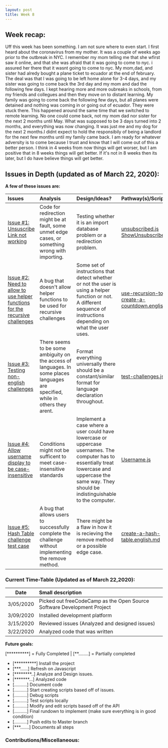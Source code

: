 ```yaml
---
layout: post
title: Week 8
---
```


## Week recap: 
  Uff this week has been something. I am not sure where to even start. I first heard about the coronavirus from my mother. It was a couple of weeks ago prior to the outbreak in NYC. I remember my mom telling me that she wfirst saw it online, and that she was afraid that it was going to come to nyc. i assured her there that it wasnt going to come to nyc. My mom,dad, and sister had alredy bought a plane ticket to ecuador at the end of february. The deal was that I was going to be left home alone for 3-4 days, and my sister was going to come back the 3rd day and my mom and dad the following few days. I kept hearing more and more oubreaks in schools, from my friends and collegues and then they move on to distant learning. My family was going to come back the following few days, but all planes were detained and nothing was coming in or going out of ecuador. They were stuck there. This happened around the same time that we switched to remote learning. No one could come back, not my mom dad nor sister for the next 2 months until May. What was supposed to be 3 days turned into 2 months, and everything was now changing. It was just me and my dog for the next 2 months.I didnt expect to hold the responsibily of being a landlord for the next few months until my family came back. I am ready for whatever adversity is to come because I trust and know that I will come out of this a better person. I think in 4 weeks from now things will get worser, but I am positive that in 8 weeks things will get better. If it's not in 8 weeks then its later, but I do have believe things will get better.  
  
## Issues in Depth (updated as of March 22, 2020):
  
 **A few of these issues are:**

Issues| Analysis | Design/Ideas? |Pathway(s)/Scripts 
|:---|:---|:---|:---|
|[Issue #1: Unsuscribe Link not working](https://github.com/freeCodeCamp/freeCodeCamp/issues/38322)|Code for redirection might be at fault, some unmet edge cases, or something wrong with importing. | Testing whether it is an import database problem or a redirection problem.| [unsubscribed.js](https://docs.google.com/document/d/1A5IZmCnEVrGd2PX6qWgL2Ojxrm6OVnexnEa3FMyHR7o/edit?usp=sharing) [ShowUnsubscribed.js](https://docs.google.com/document/d/1j1MLzVgAKYM4JwdT5lDOXcCbL_HeJlJelgd77QocM6s/edit?usp=sharing)
|[Issue #2: Need to allow to use helper functions for the recursive challenges](https://github.com/freeCodeCamp/freeCodeCamp/issues/37868) | A bug that doesn't allow helper functions to be used for recursive challenges|Some set of instructions that detect whether or not the user is using a helper function or not. A different sequence of instructions depending on what the user uses. |[use-recursion-to-create-a-countdown.english.md](https://docs.google.com/document/d/14O3R5eJ9QVXHUSJUUN9pu1ZiiaqGdCN_W_fjyG81lwE/edit?usp=sharing)
|[Issue #3: Testing non-english challenges](https://github.com/freeCodeCamp/freeCodeCamp/issues/34641) | There seems to be some ambiguity on the access of languages. In some places languages are specified, while in others they arent.|Format everything universally there should be a constant/similar format for language declaration throughout.|[test-challenges.js](https://docs.google.com/document/d/1W4agw8oMxi2prBTu3jzAvG9_177N5Ww_TbobHKeS0w8/edit?usp=sharing)
|[Issue #4: Allow username display to be case-insensitive](https://github.com/freeCodeCamp/freeCodeCamp/issues/35525) | Conditions might not be sufficent to meet case-insensitive standards| Implement a case where a user could have lowercase or uppercase usernames. The computer has to essentially treat lowercase and uppercase the same way. They should be indistinguishable to the computer.|[Username.js](https://docs.google.com/document/d/1cATdhx17DMxEOSBq_rRYzIerwy97G05tFedbsS9g_l8/edit?usp=sharing)
|[Issue #5: Hash Table challenge test case](https://github.com/freeCodeCamp/freeCodeCamp/issues/38049)|A bug that allows users to successfully complete the challenge without implementing the remove method.| There might be a flaw in how it is recieving the remove method or a possible edge case.|[create-a-hash-table.english.md](https://docs.google.com/document/d/1u0wbVJLQBbpWOfZPV8m5h0c1ZZ1O-heJ0dW2kW0LvEE/edit?usp=sharing)


### Current Time-Table (Updated as of March 22,2020):

 Date| Small description 
|---|:---|
| 3/05/2020 | Picked out freeCodeCamp as the Open Source Software Development Project |
| 3/09/2020 | Installed development platform | 
| 3/15/2020 | Reviewed issues (Analyzed and designed issues)|
| 3/22/2020 | Analyzed code that was written|
   
**Future goals:**

[**********] = Fully Completed           |           [**........] = Partially completed

- [**********] Install the project 
- [***......] Refresh on Javascript
- [********..] Analyze and Design issues.
- [*******...] Analyzed code
- [..........] Document code
- [..........] Start creating scripts based off of issues.
- [..........] Debug scripts 
- [..........] Test scripts locally
- [..........] Modify and edit scripts based off of the API
- [..........] Final rundown to implement (make sure everything is in good condition)
- [..........] Push edits to Master branch 
- [***.......] Documents all steps 


### Contributions/Miscellaneous: 
   





